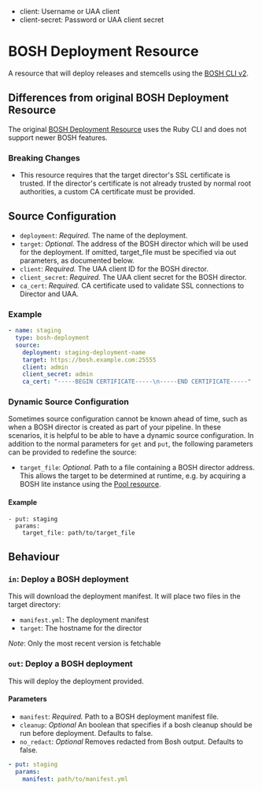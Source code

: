 - client: Username or UAA client
- client-secret: Password or UAA client secret

# BOSH Deployment Resource

A resource that will deploy releases and stemcells using the [BOSH CLI v2](https://bosh.io/docs/cli-v2.html). 

## Differences from original BOSH Deployment Resource

The original [BOSH Deployment Resource](https://github.com/concourse/bosh-deployment-resource)
uses the Ruby CLI and does not support newer BOSH features.

### Breaking Changes

* This resource requires that the target director's SSL certificate is trusted. If the director's certificate is not
 already trusted by normal root authorities, a custom CA certificate must be provided.

## Source Configuration

* `deployment`: *Required.* The name of the deployment.
* `target`: *Optional.* The address of the BOSH director which will be used for the deployment. If omitted, target_file
  must be specified via out parameters, as documented below.
* `client`: *Required.* The UAA client ID for the BOSH director.
* `client_secret`: *Required.* The UAA client secret for the BOSH director.
* `ca_cert`: *Required.* CA certificate used to validate SSL connections to Director and UAA.

### Example

``` yaml
- name: staging
  type: bosh-deployment
  source:
    deployment: staging-deployment-name
    target: https://bosh.example.com:25555
    client: admin
    client_secret: admin
    ca_cert: "-----BEGIN CERTIFICATE-----\n-----END CERTIFICATE-----"
```

### Dynamic Source Configuration

Sometimes source configuration cannot be known ahead of time, such as when a BOSH director is created as part of your
pipeline. In these scenarios, it is helpful to be able to have a dynamic source configuration. In addition to the
normal parameters for `get` and `put`, the following parameters can be provided to redefine the source:

* `target_file`: *Optional.* Path to a file containing a BOSH director address. This allows the target to be determined
  at runtime, e.g. by acquiring a BOSH lite instance using the
  [Pool resource](https://github.com/concourse/pool-resource).

#### Example

```
- put: staging
  params:
    target_file: path/to/target_file
```

## Behaviour

### `in`: Deploy a BOSH deployment

This will download the deployment manifest. It will place two files in the target directory:

- `manifest.yml`: The deployment manifest
- `target`: The hostname for the director

_Note_: Only the most recent version is fetchable

### `out`: Deploy a BOSH deployment

This will deploy the deployment provided.

#### Parameters

* `manifest`: *Required.* Path to a BOSH deployment manifest file.
* `cleanup`: *Optional* An boolean that specifies if a bosh cleanup should be
  run before deployment. Defaults to false.
* `no_redact`: *Optional* Removes redacted from Bosh output. Defaults to false.

``` yaml
- put: staging
  params:
    manifest: path/to/manifest.yml
```